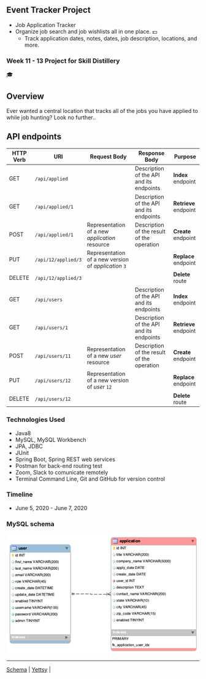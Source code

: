 ## Event Tracker Project
* Job Application Tracker
* Organize job search and job wishlists all in one place.
	:dollar:
  * Track application dates, notes, dates, job description, locations, and more.

### Week 11 - 13 Project for Skill Distillery
:mortar_board:

## Overview
 Ever wanted a central location that tracks all of the jobs you have applied to while job hunting?
 Look no further..
## API endpoints
| HTTP Verb | URI                  | Request Body | Response Body | Purpose |
|-----------|----------------------|--------------|---------------|---------|
| GET       | `/api/applied`            |              | Description of the API and its endpoints | **Index** endpoint |
| GET       | `/api/applied/1`            |              | Description of the API and its endpoints | **Retrieve** endpoint |
| POST      | `/api/applied/1`      | Representation of a new _application_ resource | Description of the result of the operation | **Create** endpoint |
| PUT       | `/api/12/applied/3`   | Representation of a new version of _application_ `3` | | **Replace** endpoint |
| DELETE    | `/api/12/applied/3`   |              | | **Delete** route |
| GET       | `/api/users`            |              | Description of the API and its endpoints | **Index** endpoint |
| GET       | `/api/users/1`            |              | Description of the API and its endpoints | **Retrieve** endpoint |
| POST      | `/api/users/11`      | Representation of a new _user_ resource | Description of the result of the operation | **Create** endpoint |
| PUT       | `/api/users/12`   | Representation of a new version of _user_ `12` | | **Replace** endpoint |
| DELETE    | `/api/users/12`   |              | | **Delete** route |

### Technologies Used
* Java8
* MySQL, MySQL Workbench
* JPA, JDBC
* JUnit
* Spring Boot, Spring REST web services
* Postman for back-end routing test
* Zoom, Slack to comunicate remotely
* Terminal Command Line, Git and GitHub for version control


### Timeline
* June 5, 2020 - June 7, 2020

### MySQL schema
![JobTracker](https://github.com/yettsyjk/EventTrackerProject/blob/master/DB/jobtrackerdb.png?raw=true)
<hr>

[Schema](SCHEMA.md) | [Yettsy](https://www.linkedin.com/in/yettsy-jo-knapp/) |
